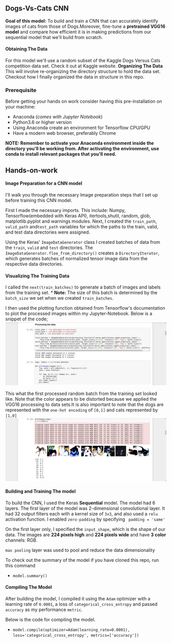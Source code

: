 ## Dogs-Vs-Cats CNN
**Goal of this model:**
To build and train a CNN that can accurately identify images of cats from those of Dogs.Moreover, fine-tune a **pretrained VGG16 model** and compare how efficient it is in making predictions from our sequential model that we'll build from scratch.

#### Obtaining The Data

For this model we'll use a random subset of the  Kaggle Dogs Versus Cats competition data set. Check it out at Kaggle website.
**Organizing The Data**
This will involve re-organizing the directory structure to hold the data set. Checkout how I finally organized the data in structure in this repo.


### Prerequisite
Before getting your hands on work consider having this pre-installation on your machine:
* Anaconda (*comes with Jupyter Notebook*)
* Python3.6 or higher version 
* Using Anaconda create an environment for Tensorflow CPU/GPU
* Have a modern web browser, preferably Chrome

**NOTE: Remember to activate your Anaconda environment inside the directory you'll be working from. After activating the environment, use conda to install relevant packages that you'll need.**

## Hands-on-work
#### Image Preparation for a CNN model
I'll walk you through the necessary Image preparation steps that I set up before training this CNN model.

First I made the necessary imports. This include: Numpy, Tensorflow(embedded with Keras API), itertools,shutil, random, glob, matplotlib.pyplot and warnings modules.
Next, I created the `train_path`, `valid_path` and`test_path` variables for which the paths to the train, valid, and test data directories were assigned. 

Using the Keras' `ImageDataGenerator` class I created batches of data from the `train`, `valid` and `test` directories. The `ImageDataGenerator.floe_from_directory()` creates a `DirectoryIterator`, which generates batches of normalized tensor image data from the respective data directories.
#### Visualizing The Training Data
I called the `next(train_batches)` to generate a batch of images and labels from the training set. * **Note:** The size of this batch is determined by the `batch_size` we set when we created `train_batches`.

I then used the plotting function obtained from Tensorflow's documentation to plot the processed images within my Jupyter-Notebook.
Below is a snippet of the code;
![image.png](images/img_process.jpeg)

This what the first processed random batch from the training set looked like. Note that the color appears to be distorted because we applied the VGG16 processing to data sets.It is also important to note that the dogs are represented with the `one-hot encoding` of `[0,1]` and cats represented by `[1,0]`
![image.png](images/img_visual.jpeg)

#### Building and Training The model 
To build the CNN, I used the Keras **Sequential** model.
The model had 6 layers. The first layer of the model was 2-dimensional convolutional layer. It had 32 output filters each with a kernel size of `3x3`, and also used a `relu` activation function. I enabled `zero-padding` by specifying ` padding = 'same'`

On the first layer only, I specified the `input_shape`, which is the shape of our data. The images are **224 pixels high** and **224 pixels wide** and have **3 color** channels: RGB. 

`max pooling` layer was used to pool and reduce the data dimensionality

To check out the summary of the model if you have cloned this repo, run this command
- `model.summary()`

#### Compiling The Model
After building the model, I compiled it using the `Adam` optimizer with a learning rate of `0.0001`, a loss of `categorical_cross_entropy` and passed `accuracy` as my performance `metric`.

Below is the code for compiling the model.

- `model.compile(optimizer=Adam(learning_rate=0.0001), loss='categorical_cross_entropy', metrics=['accuracy'])`

